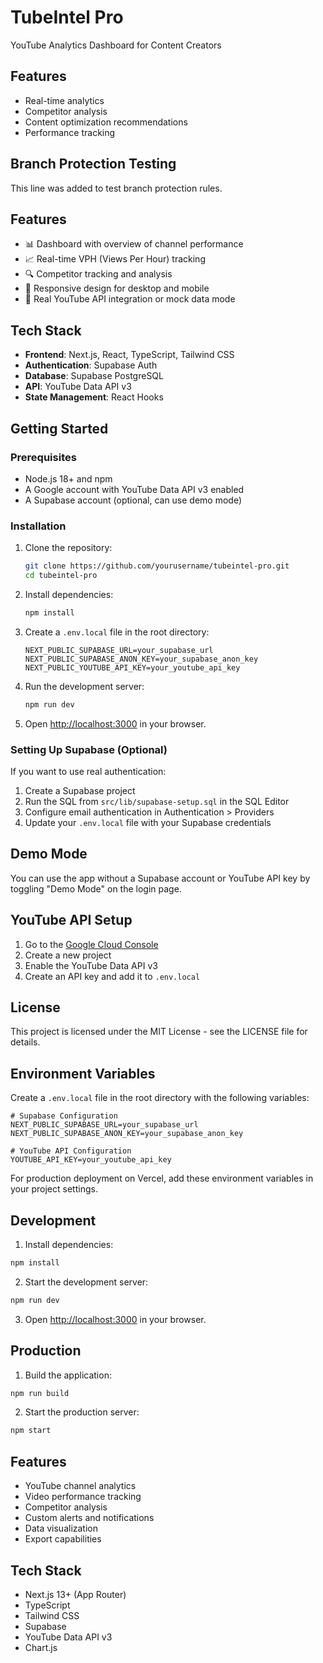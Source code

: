 # TubeIntel Pro
YouTube Analytics Dashboard for Content Creators

## Features
- Real-time analytics
- Competitor analysis
- Content optimization recommendations
- Performance tracking

## Branch Protection Testing
This line was added to test branch protection rules.

## Features

- 📊 Dashboard with overview of channel performance
- 📈 Real-time VPH (Views Per Hour) tracking
- 🔍 Competitor tracking and analysis
- 📱 Responsive design for desktop and mobile
- 🔄 Real YouTube API integration or mock data mode

## Tech Stack

- **Frontend**: Next.js, React, TypeScript, Tailwind CSS
- **Authentication**: Supabase Auth
- **Database**: Supabase PostgreSQL
- **API**: YouTube Data API v3
- **State Management**: React Hooks

## Getting Started

### Prerequisites

- Node.js 18+ and npm
- A Google account with YouTube Data API v3 enabled
- A Supabase account (optional, can use demo mode)

### Installation

1. Clone the repository:
   ```bash
   git clone https://github.com/yourusername/tubeintel-pro.git
   cd tubeintel-pro
   ```

2. Install dependencies:
   ```bash
   npm install
   ```

3. Create a `.env.local` file in the root directory:
   ```
   NEXT_PUBLIC_SUPABASE_URL=your_supabase_url
   NEXT_PUBLIC_SUPABASE_ANON_KEY=your_supabase_anon_key
   NEXT_PUBLIC_YOUTUBE_API_KEY=your_youtube_api_key
   ```

4. Run the development server:
   ```bash
   npm run dev
   ```

5. Open [http://localhost:3000](http://localhost:3000) in your browser.

### Setting Up Supabase (Optional)

If you want to use real authentication:

1. Create a Supabase project
2. Run the SQL from `src/lib/supabase-setup.sql` in the SQL Editor
3. Configure email authentication in Authentication > Providers
4. Update your `.env.local` file with your Supabase credentials

## Demo Mode

You can use the app without a Supabase account or YouTube API key by toggling "Demo Mode" on the login page.

## YouTube API Setup

1. Go to the [Google Cloud Console](https://console.cloud.google.com/)
2. Create a new project
3. Enable the YouTube Data API v3
4. Create an API key and add it to `.env.local`

## License

This project is licensed under the MIT License - see the LICENSE file for details.

## Environment Variables

Create a `.env.local` file in the root directory with the following variables:

```env
# Supabase Configuration
NEXT_PUBLIC_SUPABASE_URL=your_supabase_url
NEXT_PUBLIC_SUPABASE_ANON_KEY=your_supabase_anon_key

# YouTube API Configuration
YOUTUBE_API_KEY=your_youtube_api_key
```

For production deployment on Vercel, add these environment variables in your project settings.

## Development

1. Install dependencies:
```bash
npm install
```

2. Start the development server:
```bash
npm run dev
```

3. Open [http://localhost:3000](http://localhost:3000) in your browser.

## Production

1. Build the application:
```bash
npm run build
```

2. Start the production server:
```bash
npm start
```

## Features

- YouTube channel analytics
- Video performance tracking
- Competitor analysis
- Custom alerts and notifications
- Data visualization
- Export capabilities

## Tech Stack

- Next.js 13+ (App Router)
- TypeScript
- Tailwind CSS
- Supabase
- YouTube Data API v3
- Chart.js 